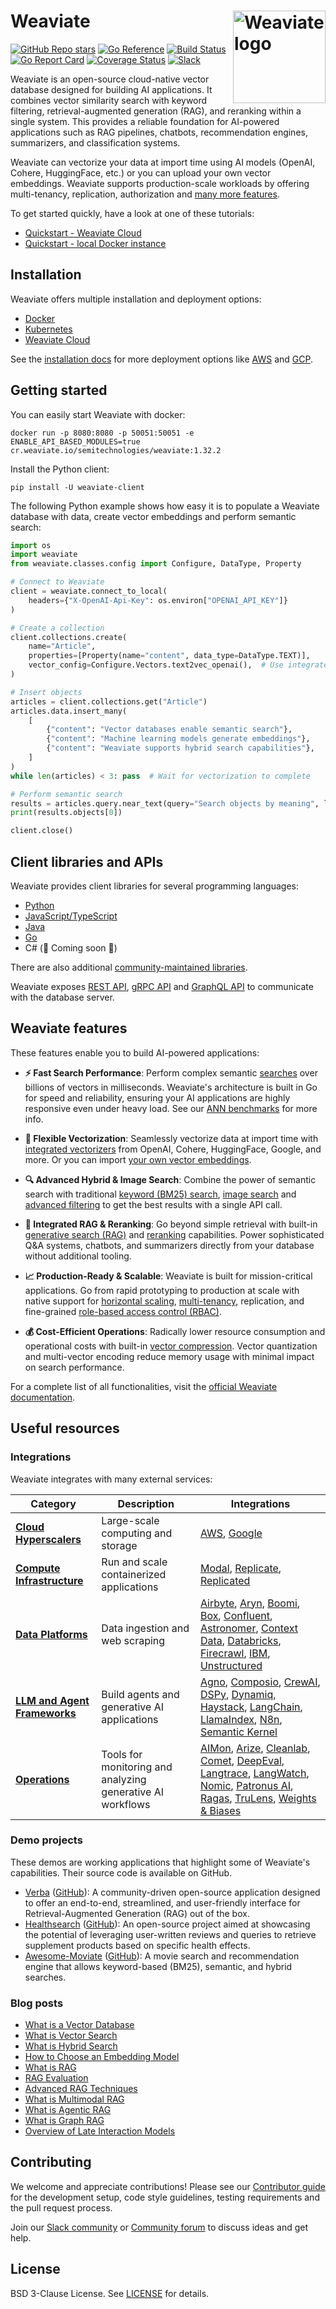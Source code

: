 # Weaviate <img alt='Weaviate logo' src='https://weaviate.io/img/site/weaviate-logo-light.png' width='148' align='right' />

[![GitHub Repo stars](https://img.shields.io/github/stars/weaviate/weaviate?style=social)](https://github.com/weaviate/weaviate)
[![Go Reference](https://pkg.go.dev/badge/github.com/weaviate/weaviate.svg)](https://pkg.go.dev/github.com/weaviate/weaviate)
[![Build Status](https://github.com/weaviate/weaviate/actions/workflows/.github/workflows/pull_requests.yaml/badge.svg?branch=main)](https://github.com/weaviate/weaviate/actions/workflows/.github/workflows/pull_requests.yaml)
[![Go Report Card](https://goreportcard.com/badge/github.com/weaviate/weaviate)](https://goreportcard.com/report/github.com/weaviate/weaviate)
[![Coverage Status](https://codecov.io/gh/weaviate/weaviate/branch/main/graph/badge.svg)](https://codecov.io/gh/weaviate/weaviate)
[![Slack](https://img.shields.io/badge/slack--channel-blue?logo=slack)](https://weaviate.io/slack)

Weaviate is an open-source cloud-native vector database designed for building AI applications. It combines vector similarity search with keyword filtering, retrieval-augmented generation (RAG), and reranking within a single system. This provides a reliable foundation for AI-powered applications such as RAG pipelines, chatbots, recommendation engines, summarizers, and classification systems.

Weaviate can vectorize your data at import time using AI models (OpenAI, Cohere, HuggingFace, etc.) or you can upload your own vector embeddings. Weaviate supports production-scale workloads by offering multi-tenancy, replication, authorization and [many more features](#weaviate-features).

To get started quickly, have a look at one of these tutorials:

- [Quickstart - Weaviate Cloud](https://docs.weaviate.io/weaviate/quickstart)
- [Quickstart - local Docker instance](https://docs.weaviate.io/weaviate/quickstart/local)

## Installation

Weaviate offers multiple installation and deployment options:

- [Docker](https://docs.weaviate.io/deploy/installation-guides/docker-installation)
- [Kubernetes](https://docs.weaviate.io/deploy/installation-guides/k8s-installation)
- [Weaviate Cloud](https://console.weaviate.cloud)

See the [installation docs](https://docs.weaviate.io/deploy) for more deployment options like [AWS](https://docs.weaviate.io/deploy/installation-guides/aws-marketplace) and [GCP](https://docs.weaviate.io/deploy/installation-guides/gcp-marketplace).

## Getting started

You can easily start Weaviate with docker:

```
docker run -p 8080:8080 -p 50051:50051 -e ENABLE_API_BASED_MODULES=true cr.weaviate.io/semitechnologies/weaviate:1.32.2
```

Install the Python client:

```
pip install -U weaviate-client

```

The following Python example shows how easy it is to populate a Weaviate database with data, create vector embeddings and perform semantic search:

```python
import os
import weaviate
from weaviate.classes.config import Configure, DataType, Property

# Connect to Weaviate
client = weaviate.connect_to_local(
    headers={"X-OpenAI-Api-Key": os.environ["OPENAI_API_KEY"]}
)

# Create a collection
client.collections.create(
    name="Article",
    properties=[Property(name="content", data_type=DataType.TEXT)],
    vector_config=Configure.Vectors.text2vec_openai(),  # Use integrated vectorizers or bring your own vectors
)

# Insert objects
articles = client.collections.get("Article")
articles.data.insert_many(
    [
        {"content": "Vector databases enable semantic search"},
        {"content": "Machine learning models generate embeddings"},
        {"content": "Weaviate supports hybrid search capabilities"},
    ]
)
while len(articles) < 3: pass  # Wait for vectorization to complete

# Perform semantic search
results = articles.query.near_text(query="Search objects by meaning", limit=1)
print(results.objects[0])

client.close()
```

## Client libraries and APIs

Weaviate provides client libraries for several programming languages:

- [Python](https://docs.weaviate.io/weaviate/client-libraries/python)
- [JavaScript/TypeScript](https://docs.weaviate.io/weaviate/client-libraries/typescript)
- [Java](https://docs.weaviate.io/weaviate/client-libraries/java)
- [Go](https://docs.weaviate.io/weaviate/client-libraries/go)
- C# (🚧 Coming soon 🚧)

There are also additional [community-maintained libraries](https://docs.weaviate.io/weaviate/client-libraries/community).

Weaviate exposes [REST API](https://docs.weaviate.io/weaviate/api/rest), [gRPC API](https://docs.weaviate.io/weaviate/api/grpc) and [GraphQL API](https://docs.weaviate.io/weaviate/api/graphql) to communicate with the database server.

## Weaviate features

These features enable you to build AI-powered applications:

- **⚡ Fast Search Performance**: Perform complex semantic [searches](https://docs.weaviate.io/weaviate/search/similarity) over billions of vectors in milliseconds. Weaviate's architecture is built in Go for speed and reliability, ensuring your AI applications are highly responsive even under heavy load. See our [ANN benchmarks](https://docs.weaviate.io/weaviate/benchmarks/ann) for more info.

- **🔌 Flexible Vectorization**: Seamlessly vectorize data at import time with [integrated vectorizers](https://docs.weaviate.io/weaviate/model-providers) from OpenAI, Cohere, HuggingFace, Google, and more. Or you can import [your own vector embeddings](https://docs.weaviate.io/weaviate/starter-guides/custom-vectors).

- **🔍 Advanced Hybrid & Image Search**: Combine the power of semantic search with traditional [keyword (BM25) search](https://docs.weaviate.io/weaviate/search/bm25), [image search](https://docs.weaviate.io/weaviate/search/image) and [advanced filtering](https://docs.weaviate.io/weaviate/search/filters) to get the best results with a single API call.

- **🤖 Integrated RAG & Reranking**: Go beyond simple retrieval with built-in [generative search (RAG)](https://docs.weaviate.io/weaviate/search/generative) and [reranking](https://docs.weaviate.io/weaviate/search/rerank) capabilities. Power sophisticated Q&A systems, chatbots, and summarizers directly from your database without additional tooling.

- **📈 Production-Ready & Scalable**: Weaviate is built for mission-critical applications. Go from rapid prototyping to production at scale with native support for [horizontal scaling](https://docs.weaviate.io/deploy/configuration/horizontal-scaling), [multi-tenancy](https://docs.weaviate.io/weaviate/manage-collections/multi-tenancy), replication, and fine-grained [role-based access control (RBAC)](https://docs.weaviate.io/weaviate/configuration/rbac).

- **💰 Cost-Efficient Operations**: Radically lower resource consumption and operational costs with built-in [vector compression](https://docs.weaviate.io/weaviate/configuration/compression). Vector quantization and multi-vector encoding reduce memory usage with minimal impact on search performance.

For a complete list of all functionalities, visit the [official Weaviate documentation](https://docs.weaviate.io).

## Useful resources

### Integrations

Weaviate integrates with many external services:

| Category                                                                                   | Description                                                | Integrations                                                                                                                                                                                                                                                                                                                                                                                                                                                                                                                                                                                                                                                                                                                                                                                                                                                   |
| ------------------------------------------------------------------------------------------ | ---------------------------------------------------------- | -------------------------------------------------------------------------------------------------------------------------------------------------------------------------------------------------------------------------------------------------------------------------------------------------------------------------------------------------------------------------------------------------------------------------------------------------------------------------------------------------------------------------------------------------------------------------------------------------------------------------------------------------------------------------------------------------------------------------------------------------------------------------------------------------------------------------------------------------------------- |
| **[Cloud Hyperscalers](https://docs.weaviate.io/integrations/cloud-hyperscalers)**         | Large-scale computing and storage                          | [AWS](https://docs.weaviate.io/integrations/cloud-hyperscalers/aws), [Google](https://docs.weaviate.io/integrations/cloud-hyperscalers/google)                                                                                                                                                                                                                                                                                                                                                                                                                                                                                                                                                                                                                                                                                                                 |
| **[Compute Infrastructure](https://docs.weaviate.io/integrations/compute-infrastructure)** | Run and scale containerized applications                   | [Modal](https://docs.weaviate.io/integrations/compute-infrastructure/modal), [Replicate](https://docs.weaviate.io/integrations/compute-infrastructure/replicate), [Replicated](https://docs.weaviate.io/integrations/compute-infrastructure/replicated)                                                                                                                                                                                                                                                                                                                                                                                                                                                                                                                                                                                                        |
| **[Data Platforms](https://docs.weaviate.io/integrations/data-platforms)**                 | Data ingestion and web scraping                            | [Airbyte](https://docs.weaviate.io/integrations/data-platforms/airbyte), [Aryn](https://docs.weaviate.io/integrations/data-platforms/aryn), [Boomi](https://docs.weaviate.io/integrations/data-platforms/boomi), [Box](https://docs.weaviate.io/integrations/data-platforms/box), [Confluent](https://docs.weaviate.io/integrations/data-platforms/confluent), [Astronomer](https://docs.weaviate.io/integrations/data-platforms/astronomer), [Context Data](https://docs.weaviate.io/integrations/data-platforms/context-data), [Databricks](https://docs.weaviate.io/integrations/data-platforms/databricks), [Firecrawl](https://docs.weaviate.io/integrations/data-platforms/firecrawl), [IBM](https://docs.weaviate.io/integrations/data-platforms/ibm), [Unstructured](https://docs.weaviate.io/integrations/data-platforms/unstructured)                |
| **[LLM and Agent Frameworks](https://docs.weaviate.io/integrations/llm-agent-frameworks)** | Build agents and generative AI applications                | [Agno](https://docs.weaviate.io/integrations/llm-agent-frameworks/agno), [Composio](https://docs.weaviate.io/integrations/llm-agent-frameworks/composio), [CrewAI](https://docs.weaviate.io/integrations/llm-agent-frameworks/crewai), [DSPy](https://docs.weaviate.io/integrations/llm-agent-frameworks/dspy), [Dynamiq](https://docs.weaviate.io/integrations/llm-agent-frameworks/dynamiq), [Haystack](https://docs.weaviate.io/integrations/llm-agent-frameworks/haystack), [LangChain](https://docs.weaviate.io/integrations/llm-agent-frameworks/langchain), [LlamaIndex](https://docs.weaviate.io/integrations/llm-agent-frameworks/llamaindex), [N8n](https://docs.weaviate.io/integrations/llm-agent-frameworks/n8n), [Semantic Kernel](https://docs.weaviate.io/integrations/llm-agent-frameworks/semantic-kernel)                                   |
| **[Operations](https://docs.weaviate.io/integrations/operations)**                         | Tools for monitoring and analyzing generative AI workflows | [AIMon](https://docs.weaviate.io/integrations/operations/aimon), [Arize](https://docs.weaviate.io/integrations/operations/arize), [Cleanlab](https://docs.weaviate.io/integrations/operations/cleanlab), [Comet](https://docs.weaviate.io/integrations/operations/comet), [DeepEval](https://docs.weaviate.io/integrations/operations/deepeval), [Langtrace](https://docs.weaviate.io/integrations/operations/langtrace), [LangWatch](https://docs.weaviate.io/integrations/operations/langwatch), [Nomic](https://docs.weaviate.io/integrations/operations/nomic), [Patronus AI](https://docs.weaviate.io/integrations/operations/patronus), [Ragas](https://docs.weaviate.io/integrations/operations/ragas), [TruLens](https://docs.weaviate.io/integrations/operations/trulens), [Weights & Biases](https://docs.weaviate.io/integrations/operations/wandb) |

### Demo projects

These demos are working applications that highlight some of Weaviate's capabilities. Their source code is available on GitHub.

- [Verba](https://verba.weaviate.io) ([GitHub](https://github.com/weaviate/verba)): A community-driven open-source application designed to offer an end-to-end, streamlined, and user-friendly interface for Retrieval-Augmented Generation (RAG) out of the box.
- [Healthsearch](https://healthsearch.weaviate.io) ([GitHub](https://github.com/weaviate/healthsearch-demo)): An open-source project aimed at showcasing the potential of leveraging user-written reviews and queries to retrieve supplement products based on specific health effects.
- [Awesome-Moviate](https://awesome-moviate.weaviate.io/) ([GitHub](https://github.com/weaviate-tutorials/awesome-moviate)): A movie search and recommendation engine that allows keyword-based (BM25), semantic, and hybrid searches.

### Blog posts

- [What is a Vector Database](https://weaviate.io/blog/what-is-a-vector-database)
- [What is Vector Search](https://weaviate.io/blog/vector-search-explained)
- [What is Hybrid Search](https://weaviate.io/blog/hybrid-search-explained)
- [How to Choose an Embedding Model](https://weaviate.io/blog/how-to-choose-an-embedding-model)
- [What is RAG](https://weaviate.io/blog/introduction-to-rag)
- [RAG Evaluation](https://weaviate.io/blog/rag-evaluation)
- [Advanced RAG Techniques](https://weaviate.io/blog/advanced-rag)
- [What is Multimodal RAG](https://weaviate.io/blog/multimodal-rag)
- [What is Agentic RAG](https://weaviate.io/blog/what-is-agentic-rag)
- [What is Graph RAG](https://weaviate.io/blog/graph-rag)
- [Overview of Late Interaction Models](https://weaviate.io/blog/late-interaction-overview)

## Contributing

We welcome and appreciate contributions! Please see our [Contributor guide](https://docs.weaviate.io/contributor-guide) for the development setup, code style guidelines, testing requirements and the pull request process.

Join our [Slack community](https://weaviate.io/slack) or [Community forum](https://forum.weaviate.io/) to discuss ideas and get help.

## License

BSD 3-Clause License. See [LICENSE](./LICENSE) for details.
